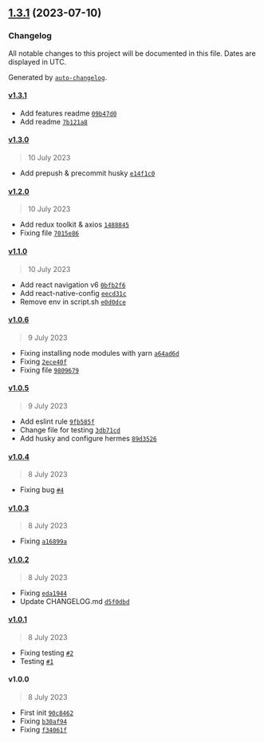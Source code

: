 ## [1.3.1](https://github.com/archimondee/react-native-71-template/compare/v1.3.0...v1.3.1) (2023-07-10)

### Changelog

All notable changes to this project will be documented in this file. Dates are displayed in UTC.

Generated by [`auto-changelog`](https://github.com/CookPete/auto-changelog).

#### [v1.3.1](https://github.com/Archimondee/react-native-71-template/compare/v1.3.0...v1.3.1)

- Add features readme [`09b47d0`](https://github.com/Archimondee/react-native-71-template/commit/09b47d0db6a8cd911d7f66850dcdc20f46e19ce1)
- Add readme [`7b121a8`](https://github.com/Archimondee/react-native-71-template/commit/7b121a88b9bf181351edb21cca1b4c41ef05b8de)

#### [v1.3.0](https://github.com/Archimondee/react-native-71-template/compare/v1.2.0...v1.3.0)

> 10 July 2023

- Add prepush & precommit husky [`e14f1c0`](https://github.com/Archimondee/react-native-71-template/commit/e14f1c0e60911044c60e77d6fa514e38fee7e69a)

#### [v1.2.0](https://github.com/Archimondee/react-native-71-template/compare/v1.1.0...v1.2.0)

> 10 July 2023

- Add redux toolkit & axios [`1488845`](https://github.com/Archimondee/react-native-71-template/commit/14888451b069575cc237db8f530fce8b813bba90)
- Fixing file [`7015e86`](https://github.com/Archimondee/react-native-71-template/commit/7015e86e32a2cee4bdfd62f893980baad77e6a46)

#### [v1.1.0](https://github.com/Archimondee/react-native-71-template/compare/v1.0.6...v1.1.0)

> 10 July 2023

- Add react navigation v6 [`0bfb2f6`](https://github.com/Archimondee/react-native-71-template/commit/0bfb2f650ffadd07afb676dee9ff8cbc5516eaa9)
- Add react-native-config [`eecd31c`](https://github.com/Archimondee/react-native-71-template/commit/eecd31c80e209bba890c4be4f69e3a4e6f2d1cfc)
- Remove env in script.sh [`e0d0dce`](https://github.com/Archimondee/react-native-71-template/commit/e0d0dce2fd378b028b9cd14d0d3b689fe92fb703)

#### [v1.0.6](https://github.com/Archimondee/react-native-71-template/compare/v1.0.5...v1.0.6)

> 9 July 2023

- Fixing installing node modules with yarn [`a64ad6d`](https://github.com/Archimondee/react-native-71-template/commit/a64ad6d5a0260af30e79053a7961051115eadce6)
- Fixing [`2ece40f`](https://github.com/Archimondee/react-native-71-template/commit/2ece40f897761e04b21b3d7214297e5bc2273bfd)
- Fixing file [`9809679`](https://github.com/Archimondee/react-native-71-template/commit/9809679da2866f08e3cfb63b82aba82a9f10d056)

#### [v1.0.5](https://github.com/Archimondee/react-native-71-template/compare/v1.0.4...v1.0.5)

> 9 July 2023

- Add eslint rule [`9fb585f`](https://github.com/Archimondee/react-native-71-template/commit/9fb585f60c30b094bd55b5ebc07c77633632d227)
- Change file for testing [`3db71cd`](https://github.com/Archimondee/react-native-71-template/commit/3db71cd93ddfe61ae27c673fb66bf25bf7ee628b)
- Add husky and configure hermes [`89d3526`](https://github.com/Archimondee/react-native-71-template/commit/89d3526c530e620dc4e13e40511b344e3e8a6023)

#### [v1.0.4](https://github.com/Archimondee/react-native-71-template/compare/v1.0.3...v1.0.4)

> 8 July 2023

- Fixing bug [`#4`](https://github.com/Archimondee/react-native-71-template/pull/4)

#### [v1.0.3](https://github.com/Archimondee/react-native-71-template/compare/v1.0.2...v1.0.3)

> 8 July 2023

- Fixing [`a16899a`](https://github.com/Archimondee/react-native-71-template/commit/a16899a739c3e0a119830bc8252bfe6e46a5ba72)

#### [v1.0.2](https://github.com/Archimondee/react-native-71-template/compare/v1.0.1...v1.0.2)

> 8 July 2023

- Fixing [`eda1944`](https://github.com/Archimondee/react-native-71-template/commit/eda19440d16ccca77cc1ae981a8f6d02b30fab0d)
- Update CHANGELOG.md [`d5f0dbd`](https://github.com/Archimondee/react-native-71-template/commit/d5f0dbda8197bd50fff0599a484f2ec2aeaf8cb6)

#### [v1.0.1](https://github.com/Archimondee/react-native-71-template/compare/v1.0.0...v1.0.1)

> 8 July 2023

- Fixing testing [`#2`](https://github.com/Archimondee/react-native-71-template/pull/2)
- Testing [`#1`](https://github.com/Archimondee/react-native-71-template/pull/1)

#### v1.0.0

> 8 July 2023

- First init [`90c8462`](https://github.com/Archimondee/react-native-71-template/commit/90c8462830d1c5119625195883bfcecfd7103992)
- Fixing [`b30af94`](https://github.com/Archimondee/react-native-71-template/commit/b30af94e0cad4a60041156dd5511f9d8675d0cee)
- Fixing [`f34061f`](https://github.com/Archimondee/react-native-71-template/commit/f34061f90e59dcab8fe039c07756d2861e627a1a)
